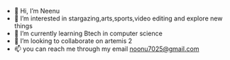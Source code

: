 - 👋 Hi, I’m Neenu
- 👀 I’m interested in stargazing,arts,sports,video editing and explore new things
- 🌱 I’m currently learning Btech in computer science 
- 💞️ I’m looking to collaborate on artemis 2
- 📫 you can reach me through my email noonu7025@gmail.com 

<!---
Noonu14/Noonu14 is a ✨ special ✨ repository because its `README.md` (this file) appears on your GitHub profile.
You can click the Preview link to take a look at your changes.
--->
